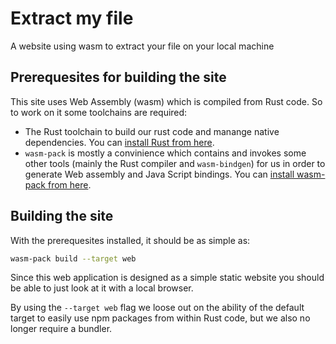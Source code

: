 # Extract my file

A website using wasm to extract your file on your local machine

## Prerequesites for building the site

This site uses Web Assembly (wasm) which is compiled from Rust code. So to work on it some toolchains are required:

* The Rust toolchain to build our rust code and manange native dependencies. You can [install Rust from here][1].
* `wasm-pack` is mostly a convinience which contains and invokes some other tools (mainly the Rust compiler and `wasm-bindgen`) for us in order to generate Web assembly and Java Script bindings. You can [install wasm-pack from here][2].

## Building the site

With the prerequesites installed, it should be as simple as:

```bash
wasm-pack build --target web
```

Since this web application is designed as a simple static website you should be able to just look at it with a local browser.

By using the `--target web` flag we loose out on the ability of the default target to easily use npm packages from within Rust code, but we also no longer require a bundler.

[1]: https://rustup.rs/
[2]: https://rustwasm.github.io/wasm-pack/installer/
